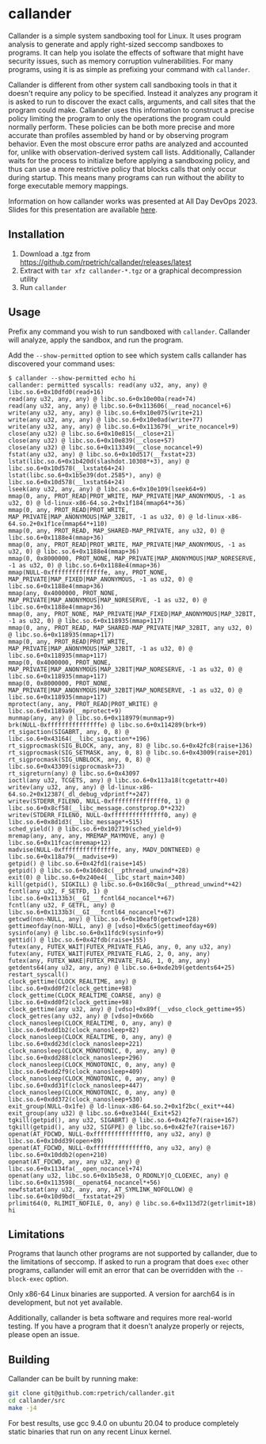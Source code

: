 # callander

Callander is a simple system sandboxing tool for Linux. It uses program analysis
to generate and apply right-sized seccomp sandboxes to programs. It can help you
isolate the effects of software that might have security issues, such as memory
corruption vulnerabilities. For many programs, using it is as simple as
prefixing your command with `callander`.

Callander is different from other system call sandboxing tools in that it
doesn't require any policy to be specified. Instead it analyzes any program it
is asked to run to discover the exact calls, arguments, and call sites
that the program could make. Callander uses this information to construct a
precise policy limiting the program to only the operations the program could
normally perform. These policies can be both more precise and more accurate than
profiles assembled by hand or by observing program behavior. Even the most
obscure error paths are analyzed and accounted for, unlike with
observation-derived system call lists. Additionally, Callander waits for the
process to initialize before applying a sandboxing policy, and thus can use
a more restrictive policy that blocks calls that only occur during startup. This
means many programs can run without the ability to forge executable memory
mappings.

Information on how callander works was presented at All Day DevOps 2023. Slides
for this presentation are available [here](https://docs.google.com/presentation/d/1YHSBabFotD6UylVz8r4-DaJa5ZxxNUwmu-jf8bvyNgA/edit#slide=id.p).

## Installation

1. Download a .tgz from https://github.com/rpetrich/callander/releases/latest
2. Extract with `tar xfz callander-*.tgz` or a graphical decompression utility
3. Run `callander`

## Usage

Prefix any command you wish to run sandboxed with `callander`. Callander will
analyze, apply the sandbox, and run the program.

Add the `--show-permitted` option to see which system calls callander has
discovered your command uses:

```
$ callander --show-permitted echo hi
callander: permitted syscalls: read(any u32, any, any) @ libc.so.6+0x10dfd0(read+16)
read(any u32, any, any) @ libc.so.6+0x10e00a(read+74)
read(any u32, any, any) @ libc.so.6+0x113606(__read_nocancel+6)
write(any u32, any, any) @ libc.so.6+0x10e075(write+21)
write(any u32, any, any) @ libc.so.6+0x10e0ad(write+77)
write(any u32, any, any) @ libc.so.6+0x113679(__write_nocancel+9)
close(any u32) @ libc.so.6+0x10e815(__close+21)
close(any u32) @ libc.so.6+0x10e839(__close+57)
close(any u32) @ libc.so.6+0x113349(__close_nocancel+9)
fstat(any u32, any) @ libc.so.6+0x10d517(__fxstat+23)
lstat(libc.so.6+0x1b420d(slashdot.10308*+3), any) @ libc.so.6+0x10d578(__lxstat64+24)
lstat(libc.so.6+0x1b5e39(dot.2585*), any) @ libc.so.6+0x10d578(__lxstat64+24)
lseek(any u32, any, any) @ libc.so.6+0x10e109(lseek64+9)
mmap(0, any, PROT_READ|PROT_WRITE, MAP_PRIVATE|MAP_ANONYMOUS, -1 as u32, 0) @ ld-linux-x86-64.so.2+0x1f184(mmap64*+36)
mmap(0, any, PROT_READ|PROT_WRITE, MAP_PRIVATE|MAP_ANONYMOUS|MAP_32BIT, -1 as u32, 0) @ ld-linux-x86-64.so.2+0x1f1ce(mmap64*+110)
mmap(0, any, PROT_READ, MAP_SHARED-MAP_PRIVATE, any u32, 0) @ libc.so.6+0x1188e4(mmap+36)
mmap(0, any, PROT_READ|PROT_WRITE, MAP_PRIVATE|MAP_ANONYMOUS, -1 as u32, 0) @ libc.so.6+0x1188e4(mmap+36)
mmap(0, 0x8000000, PROT_NONE, MAP_PRIVATE|MAP_ANONYMOUS|MAP_NORESERVE, -1 as u32, 0) @ libc.so.6+0x1188e4(mmap+36)
mmap(NULL-0xfffffffffffffffe, any, PROT_NONE, MAP_PRIVATE|MAP_FIXED|MAP_ANONYMOUS, -1 as u32, 0) @ libc.so.6+0x1188e4(mmap+36)
mmap(any, 0x4000000, PROT_NONE, MAP_PRIVATE|MAP_ANONYMOUS|MAP_NORESERVE, -1 as u32, 0) @ libc.so.6+0x1188e4(mmap+36)
mmap(0, any, PROT_NONE, MAP_PRIVATE|MAP_FIXED|MAP_ANONYMOUS|MAP_32BIT, -1 as u32, 0) @ libc.so.6+0x118935(mmap+117)
mmap(0, any, PROT_READ, MAP_SHARED-MAP_PRIVATE|MAP_32BIT, any u32, 0) @ libc.so.6+0x118935(mmap+117)
mmap(0, any, PROT_READ|PROT_WRITE, MAP_PRIVATE|MAP_ANONYMOUS|MAP_32BIT, -1 as u32, 0) @ libc.so.6+0x118935(mmap+117)
mmap(0, 0x4000000, PROT_NONE, MAP_PRIVATE|MAP_ANONYMOUS|MAP_32BIT|MAP_NORESERVE, -1 as u32, 0) @ libc.so.6+0x118935(mmap+117)
mmap(0, 0x8000000, PROT_NONE, MAP_PRIVATE|MAP_ANONYMOUS|MAP_32BIT|MAP_NORESERVE, -1 as u32, 0) @ libc.so.6+0x118935(mmap+117)
mprotect(any, any, PROT_READ|PROT_WRITE) @ libc.so.6+0x1189a9(__mprotect+9)
munmap(any, any) @ libc.so.6+0x118979(munmap+9)
brk(NULL-0xfffffffffffffffe) @ libc.so.6+0x114289(brk+9)
rt_sigaction(SIGABRT, any, 0, 8) @ libc.so.6+0x43164(__libc_sigaction*+196)
rt_sigprocmask(SIG_BLOCK, any, any, 8) @ libc.so.6+0x42fc8(raise+136)
rt_sigprocmask(SIG_SETMASK, any, 0, 8) @ libc.so.6+0x43009(raise+201)
rt_sigprocmask(SIG_UNBLOCK, any, 0, 8) @ libc.so.6+0x43309(sigprocmask+73)
rt_sigreturn(any) @ libc.so.6+0x43097
ioctl(any u32, TCGETS, any) @ libc.so.6+0x113a18(tcgetattr+40)
writev(any u32, any, any) @ ld-linux-x86-64.so.2+0x12387(_dl_debug_vdprintf*+247)
writev(STDERR_FILENO, NULL-0xfffffffffffffff0, 1) @ libc.so.6+0x8cf58(__libc_message.constprop.0*+232)
writev(STDERR_FILENO, NULL-0xfffffffffffffff0, any) @ libc.so.6+0x8d1d3(__libc_message*+515)
sched_yield() @ libc.so.6+0x102719(sched_yield+9)
mremap(any, any, any, MREMAP_MAYMOVE, any) @ libc.so.6+0x11fcac(mremap+12)
madvise(NULL-0xfffffffffffffffe, any, MADV_DONTNEED) @ libc.so.6+0x118a79(__madvise+9)
getpid() @ libc.so.6+0x42fd1(raise+145)
getpid() @ libc.so.6+0x160c8c(__pthread_unwind*+28)
exit(0) @ libc.so.6+0x240e4(__libc_start_main+340)
kill(getpid(), SIGKILL) @ libc.so.6+0x160c9a(__pthread_unwind*+42)
fcntl(any u32, F_SETFD, 1) @ libc.so.6+0x1133b3(__GI___fcntl64_nocancel*+67)
fcntl(any u32, F_GETFL, any) @ libc.so.6+0x1133b3(__GI___fcntl64_nocancel*+67)
getcwd(non-NULL, any) @ libc.so.6+0x10eaf0(getcwd+128)
gettimeofday(non-NULL, any) @ [vdso]+0x6c5(gettimeofday+69)
sysinfo(any) @ libc.so.6+0x11fdc9(sysinfo+9)
gettid() @ libc.so.6+0x42fdb(raise+155)
futex(any, FUTEX_WAIT|FUTEX_PRIVATE_FLAG, any, 0, any u32, any)
futex(any, FUTEX_WAIT|FUTEX_PRIVATE_FLAG, 2, 0, any, any)
futex(any, FUTEX_WAKE|FUTEX_PRIVATE_FLAG, 1, 0, any, any)
getdents64(any u32, any, any) @ libc.so.6+0xde2b9(getdents64+25)
restart_syscall()
clock_gettime(CLOCK_REALTIME, any) @ libc.so.6+0xdd0f2(clock_gettime+98)
clock_gettime(CLOCK_REALTIME_COARSE, any) @ libc.so.6+0xdd0f2(clock_gettime+98)
clock_gettime(any u32, any) @ [vdso]+0x89f(__vdso_clock_gettime+95)
clock_getres(any u32, any) @ [vdso]+0x66b
clock_nanosleep(CLOCK_REALTIME, 0, any, any) @ libc.so.6+0xdd1b2(clock_nanosleep+82)
clock_nanosleep(CLOCK_REALTIME, 0, any, any) @ libc.so.6+0xdd23d(clock_nanosleep+221)
clock_nanosleep(CLOCK_MONOTONIC, 0, any, any) @ libc.so.6+0xdd288(clock_nanosleep+296)
clock_nanosleep(CLOCK_MONOTONIC, 0, any, any) @ libc.so.6+0xdd2f9(clock_nanosleep+409)
clock_nanosleep(CLOCK_MONOTONIC, 0, any, any) @ libc.so.6+0xdd31f(clock_nanosleep+447)
clock_nanosleep(CLOCK_MONOTONIC, 0, any, any) @ libc.so.6+0xdd372(clock_nanosleep+530)
exit_group(NULL-0x1fe) @ ld-linux-x86-64.so.2+0x1f2bc(_exit*+44)
exit_group(any u32) @ libc.so.6+0xe3144(_Exit+52)
tgkill(getpid(), any u32, SIGABRT) @ libc.so.6+0x42fe7(raise+167)
tgkill(getpid(), any u32, SIGFPE) @ libc.so.6+0x42fe7(raise+167)
openat(AT_FDCWD, NULL-0xfffffffffffffff0, any u32, any) @ libc.so.6+0x10dd39(open+89)
openat(AT_FDCWD, NULL-0xfffffffffffffff0, any u32, any) @ libc.so.6+0x10ddb2(open+210)
openat(AT_FDCWD, any, any u32, any) @ libc.so.6+0x1134fa(__open_nocancel+74)
openat(any u32, libc.so.6+0x1b5e38, O_RDONLY|O_CLOEXEC, any) @ libc.so.6+0x113598(__openat64_nocancel*+56)
newfstatat(any u32, any, any, AT_SYMLINK_NOFOLLOW) @ libc.so.6+0x10d9bd(__fxstatat+29)
prlimit64(0, RLIMIT_NOFILE, 0, any) @ libc.so.6+0x113d72(getrlimit+18)
hi
```

## Limitations

Programs that launch other programs are not supported by callander, due to the
limitations of seccomp. If asked to run a program that does `exec` other
programs, callander will emit an error that can be overridden with the
`--block-exec` option.

Only x86-64 Linux binaries are supported. A version for aarch64 is in
development, but not yet available.

Additionally, callander is beta software and requires more real-world testing.
If you have a program that it doesn't analyze properly or rejects, please open
an issue.

## Building

Callander can be built by running make:

```bash
git clone git@github.com:rpetrich/callander.git
cd callander/src
make -j4
```

For best results, use gcc 9.4.0 on ubuntu 20.04 to produce completely static
binaries that run on any recent Linux kernel.

